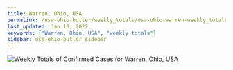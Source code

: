 ```yaml
---
title: Warren, Ohio, USA
permalink: /usa-ohio-butler/weekly_totals/usa-ohio-warren-weekly_totals.html
last_updated: Jan 10, 2022
keywords: ["Warren, Ohio, USA", "weekly totals"]
sidebar: usa-ohio-butler_sidebar
---
```


![Weekly Totals of Confirmed Cases for Warren, Ohio, USA](/covid_tracker/images/graphs/usa-ohio-warren-weekly_totals_graph.png)
